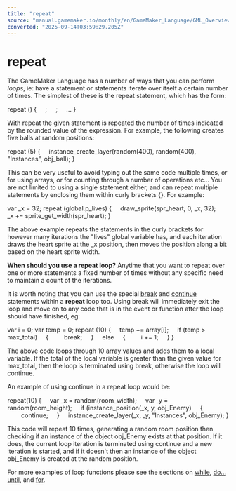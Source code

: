```yaml
---
title: "repeat"
source: "manual.gamemaker.io/monthly/en/GameMaker_Language/GML_Overview/Language_Features/repeat.htm"
converted: "2025-09-14T03:59:29.205Z"
---
```


# repeat

The GameMaker Language has a number of ways that you can perform _loops_, ie: have a statement or statements iterate over itself a certain number of times. The simplest of these is the repeat statement, which has the form:

repeat (<expression>)
{
    <statement>;
    <statement>;
    ...
}

With repeat the given statement is repeated the number of times indicated by the rounded value of the expression. For example, the following creates five balls at random positions:

repeat (5)
{
    instance\_create\_layer(random(400), random(400), "Instances", obj\_ball);
}

This can be very useful to avoid typing out the same code multiple times, or for using arrays, or for counting through a number of operations etc... You are not limited to using a single statement either, and can repeat multiple statements by enclosing them within curly brackets {}. For example:

var \_x = 32;
repeat (global.p\_lives)
{
    draw\_sprite(spr\_heart, 0, \_x, 32);
    \_x += sprite\_get\_width(spr\_heart);
}

The above example repeats the statements in the curly brackets for however many iterations the "lives" global variable has, and each iteration draws the heart sprite at the \_x position, then moves the position along a bit based on the heart sprite width.

**When should you use a repeat loop?** Anytime that you want to repeat over one or more statements a fixed number of times without any specific need to maintain a count of the iterations.

It is worth noting that you can use the special [break](break.md) and [continue](continue.md) statements within a **repeat** loop too. Using break will immediately exit the loop and move on to any code that is in the event or function after the loop should have finished, eg:

var i = 0;
var temp = 0;
repeat (10)
{
    temp += array\[i\];
    if (temp > max\_total)
    {
        break;
    }
    else
    {
        i += 1;
    }
}

The above code loops through 10 [array](../Arrays.md) values and adds them to a local variable. If the total of the local variable is greater than the given value for max\_total, then the loop is terminated using break, otherwise the loop will continue.

An example of using continue in a repeat loop would be:

repeat(10)
{
    var \_x = random(room\_width);
    var \_y = random(room\_height);
    if (instance\_position(\_x, y, obj\_Enemy)
    {
        continue;
    }
    instance\_create\_layer(\_x, \_y, "Instances", obj\_Enemy);
}

This code will repeat 10 times, generating a random room position then checking if an instance of the object obj\_Enemy exists at that position. If it does, the current loop iteration is terminated using continue and a new iteration is started, and if it doesn't then an instance of the object obj\_Enemy is created at the random position.

For more examples of loop functions please see the sections on [while](while.md), [do... until](do___until.md), and [for](for.md).